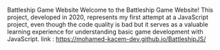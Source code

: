 Battleship Game Website
Welcome to the Battleship Game Website! This project, developed in 2020, represents my first attempt at a JavaScript project, even though the code quality is bad but it serves as a valuable learning experience for understanding basic game development with JavaScript.
link : https://mohamed-kacem-dev.github.io/BattleshipJS/
